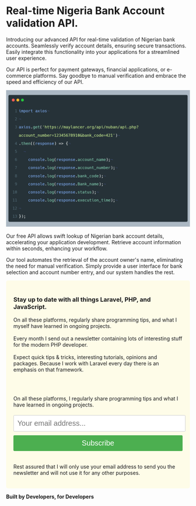 
# Real-time Nigeria Bank Account validation API.

Introducing our advanced API for real-time validation of Nigerian bank accounts. Seamlessly verify account details, ensuring secure transactions. Easily integrate this functionality into your applications for a streamlined user experience.

Our API is perfect for payment gateways, financial applications, or e-commerce platforms. Say goodbye to manual verification and embrace the speed and efficiency of our API.

![examples](/images/carbon.png)


Our free API allows swift lookup of Nigerian bank account details, accelerating your application development. Retrieve account information within seconds, enhancing your workflow.


Our tool automates the retrieval of the account owner's name, eliminating the need for manual verification. Simply provide a user interface for bank selection and account number entry, and our system handles the rest.



<div style="background-color: rgb(254 252 232); padding: 20px; border-radius: 5px;">
  <h3>Stay up to date with all things Laravel, PHP, and JavaScript.</h3>

  <p>On all these platforms, regularly share programming tips, and what I myself have learned in ongoing projects.
    <br><br>
    Every month I send out a newsletter containing lots of interesting stuff for the modern PHP developer.
    <br><br>
    Expect quick tips & tricks, interesting tutorials, opinions and packages. Because I work with Laravel every day there is an emphasis on that framework.</p>
  <br><br>

  <p style="margin-bottom: 20px;">
    On all these platforms, I regularly share programming tips and what I have learned in ongoing projects.
  </p>

  <form method="POST" action="https://gitletter.co/api/newsletter/cli3w77w70006jx0fubpj77ww/subscribe" style="display: inline-block; width: 100%;">
    <input type="email" name="email" required placeholder="Your email address..." style="width: 100%;padding: 10px;margin-bottom: 10px;border: 1px solid rgb(204, 204, 204);border-radius: 3px;max-width: 97%;font-size: 20px;">
    <br>
    <button type="submit" style="width: 100%;padding: 10px;background-color: rgb(76, 175, 80);color: white;border: none;border-radius: 3px;cursor: pointer;margin-bottom: 20px;font-size: 20px;">Subscribe</button>
  </form>
  <p>Rest assured that I will only use your email address to send you the newsletter and will not use it for any other purposes.</p>
</div>






**Built by Developers, for Developers**